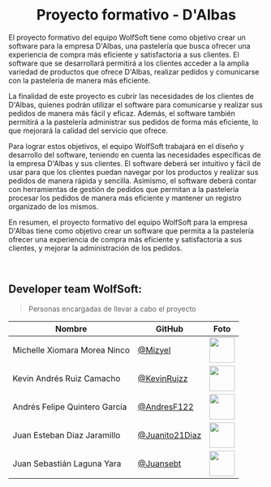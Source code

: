 <h1 align="center"> Proyecto formativo - D'Albas </h1>

<p> El proyecto formativo del equipo WolfSoft tiene como objetivo crear un software para la empresa D'Albas, una pastelería que busca ofrecer una experiencia de compra más eficiente y satisfactoria a sus clientes. El software que se desarrollará permitirá a los clientes acceder a la amplia variedad de productos que ofrece D'Albas, realizar pedidos y comunicarse con la pastelería de manera más eficiente.

La finalidad de este proyecto es cubrir las necesidades de los clientes de D'Albas, quienes podrán utilizar el software para comunicarse y realizar sus pedidos de manera más fácil y eficaz. Además, el software también permitirá a la pastelería administrar sus pedidos de forma más eficiente, lo que mejorará la calidad del servicio que ofrece.

Para lograr estos objetivos, el equipo WolfSoft trabajará en el diseño y desarrollo del software, teniendo en cuenta las necesidades específicas de la empresa D'Albas y sus clientes. El software deberá ser intuitivo y fácil de usar para que los clientes puedan navegar por los productos y realizar sus pedidos de manera rápida y sencilla. Asimismo, el software deberá contar con herramientas de gestión de pedidos que permitan a la pastelería procesar los pedidos de manera más eficiente y mantener un registro organizado de los mismos.

En resumen, el proyecto formativo del equipo WolfSoft para la empresa D'Albas tiene como objetivo crear un software que permita a la pastelería ofrecer una experiencia de compra más eficiente y satisfactoria a sus clientes, y mejorar la administración de los pedidos. </p>
<br>
## Developer team WolfSoft:
> Personas encargadas de llevar a cabo el proyecto

| Nombre | GitHub | Foto |
|--------|--------|------|
| Michelle Xiomara Morea Ninco | [@Mizyel](https://github.com/Mizyel) | <img src="https://github.com/Mizyel.png" width="50" height="50"> |
| Kevin Andrés Ruiz Camacho | [@KevinRuizz](https://github.com/KevinRuizz) | <img src="https://github.com/KevinRuizz.png" width="50" height="50"> |
| Andrés Felipe Quintero García | [@AndresF122](https://github.com/AndresF122) | <img src="https://github.com/AndresF122.png" width="50" height="50"> |
| Juan Esteban Diaz Jaramillo | [@Juanito21Diaz](https://github.com/Juanito21Diaz) | <img src="https://github.com/Juanito21Diaz.png" width="50" height="50"> |
| Juan Sebastián Laguna Yara | [@Juansebt](https://github.com/Juansebt) | <img src="https://github.com/Juansebt.png" width="50" height="50"> |


